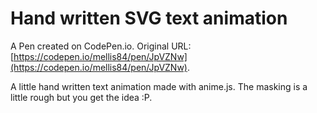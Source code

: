 # Hand written SVG text animation

A Pen created on CodePen.io. Original URL: [https://codepen.io/mellis84/pen/JpVZNw](https://codepen.io/mellis84/pen/JpVZNw).

A little hand written text animation made with anime.js. The masking is a little rough but you get the idea :P.